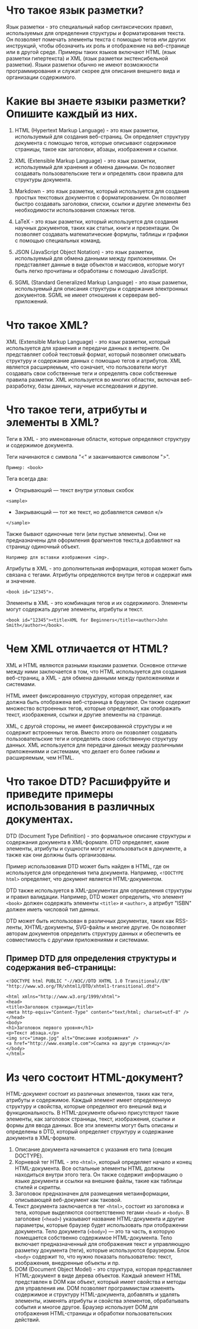 # Что такое язык разметки?

Язык разметки - это специальный набор синтаксических правил, используемых для определения структуры и форматирования текста. Он позволяет помечать элементы текста с помощью тегов или других инструкций, чтобы обозначить их роль и отображение на веб-странице или в другой среде. Примеры таких языков включают HTML (язык разметки гипертекста) и XML (язык разметки экстенсибельной разметки). Языки разметки обычно не имеют возможности программирования и служат скорее для описания внешнего вида и организации содержимого.

# Какие вы знаете языки разметки? Опишите каждый из них.

1. HTML (Hypertext Markup Language) - это язык разметки, используемый для создания веб-страниц. Он определяет структуру документа с помощью тегов, которые описывают содержимое страницы, такое как заголовки, абзацы, изображения и ссылки.

2. XML (Extensible Markup Language) - это язык разметки, используемый для хранения и обмена данными. Он позволяет создавать пользовательские теги и определять свои правила для структуры документа.

3. Markdown - это язык разметки, который используется для создания простых текстовых документов с форматированием. Он позволяет быстро создавать заголовки, списки, ссылки и другие элементы без необходимости использования сложных тегов.

4. LaTeX - это язык разметки, который используется для создания научных документов, таких как статьи, книги и презентации. Он позволяет создавать математические формулы, таблицы и графики с помощью специальных команд.

5. JSON (JavaScript Object Notation) - это язык разметки, используемый для обмена данными между приложениями. Он представляет данные в виде объектов и массивов, которые могут быть легко прочитаны и обработаны с помощью JavaScript.

6. SGML (Standard Generalized Markup Language) - это язык разметки, используемый для описания структуры и содержания электронных документов. SGML не имеет отношения к серверам веб-приложений.

# Что такое XML?

XML (Extensible Markup Language) - это язык разметки, который используется для хранения и передачи данных в интернете. Он представляет собой текстовый формат, который позволяет описывать структуру и содержание данных с помощью тегов и атрибутов. XML является расширяемым, что означает, что пользователи могут создавать свои собственные теги и определять свои собственные правила разметки. XML используется во многих областях, включая веб-разработку, базы данных, научные исследования и другие.

# Что такое теги, атрибуты и элементы в XML?

Теги в XML - это именованные области, которые определяют структуру и содержимое документа. 

Теги начинаются с символа "<" и заканчиваются символом ">". 

```
Пример: <book>
```

Тега всегда два:

- Открывающий — текст внутри угловых скобок
```
<sample>
```

- Закрывающий — тот же текст, но добавляется символ «/»
```
</sample>
```
Также бывают одиночные теги (или пустые элементы). Они не предназначены для оформления фрагментов текста,а добавляют на страницу одиночный объект. 
```
Например для вставки изображения <img>.
```
Атрибуты в XML - это дополнительная информация, которая может быть связана с тегами. Атрибуты определяются внутри тегов и содержат имя и значение. 
```
<book id="12345">.
```
Элементы в XML - это комбинация тегов и их содержимого. Элементы могут содержать другие элементы, атрибуты и текст. 
```
<book id="12345"><title>XML for Beginners</title><author>John Smith</author></book>.
```
# Чем XML отличается от HTML?

XML и HTML являются разными языками разметки. Основное отличие между ними заключается в том, что HTML используется для создания веб-страниц, а XML - для обмена данными между приложениями и системами.

HTML имеет фиксированную структуру, которая определяет, как должна быть отображена веб-страница в браузере. Он также содержит множество встроенных тегов, которые определяют, как отображать текст, изображения, ссылки и другие элементы на странице.

XML, с другой стороны, не имеет фиксированной структуры и не содержит встроенных тегов. Вместо этого он позволяет создавать пользовательские теги и определять свою собственную структуру данных. XML используется для передачи данных между различными приложениями и системами, что делает его более гибким и расширяемым, чем HTML.

# Что такое DTD? Расшифруйте и приведите примеры использования в различных документах.

DTD (Document Type Definition) - это формальное описание структуры и содержания документа в XML-формате. DTD определяет, какие элементы, атрибуты и сущности могут использоваться в документе, а также как они должны быть организованы.

Пример использования DTD может быть найден в HTML, где он используется для определения типа документа. Например, ```<!DOCTYPE html>``` определяет, что документ является HTML-документом. 

DTD также используется в XML-документах для определения структуры и правил валидации. Например, DTD может определить, что элемент ```<book>``` должен содержать элементы ```<title>``` и ```<author>```, а атрибут "ISBN" должен иметь числовой тип данных. 

DTD может быть использован в различных документах, таких как RSS-ленты, XHTML-документы, SVG-файлы и многие другие. Он позволяет авторам документов определить структуру данных и обеспечить ее совместимость с другими приложениями и системами.

## Пример DTD для определения структуры и содержания веб-страницы:

```
<!DOCTYPE html PUBLIC "-//W3C//DTD XHTML 1.0 Transitional//EN"
"http://www.w3.org/TR/xhtml1/DTD/xhtml1-transitional.dtd">

<html xmlns="http://www.w3.org/1999/xhtml">
<head>
<title>Заголовок страницы</title>
<meta http-equiv="Content-Type" content="text/html; charset=utf-8" />
</head>
<body>
<h1>Заголовок первого уровня</h1>
<p>Текст абзаца.</p>
<img src="image.jpg" alt="Описание изображения" />
<a href="http://www.example.com">Ссылка на другую страницу</a>
</body>
</html>
```

# Из чего состоит HTML-документ?

HTML-документ состоит из различных элементов, таких как теги, атрибуты и содержимое. Каждый элемент имеет определенную структуру и свойства, которые определяют его внешний вид и функциональность. В HTML-документе обычно присутствуют такие элементы, как заголовок страницы, текст, изображения, ссылки и формы для ввода данных. Все эти элементы могут быть описаны и определены в DTD, который определяет структуру и содержание документа в XML-формате.
1. Описание документа начинается с указания его типа (секция DOCTYPE).
2. Корневой тег HTML - это ```<html>```, который определяет начало и конец HTML-документа. Все остальные элементы HTML должны находиться внутри этого тега. Он также содержит информацию о языке документа и ссылки на внешние файлы, такие как таблицы стилей и скрипты.
2. Заголовок предназначен для размещения метаинформации, описывающей веб-документ как таковой.
3. Текст документа заключается в тег ```<html>```, состоит из заголовка и тела, которые выделяются соответственно тегами ```<head>``` и ```<body>```.
В заголовке (```<head>```) указывают название HTML-документа и другие параметры, которые браузер будет использовать при отображении документа.
Тело документа (```<body>```) — это та часть, в которую помещается собственно содержимое HTML-документа. Тело включает предназначенный для отображения текст и управляющую разметку документа (теги), которые используются браузером. Блок ```<body>``` содержит то, что нужно показать пользователю: текст, изображения, внедренные объекты и пр.
4. DOM (Document Object Model) - это структура, которая представляет HTML-документ в виде дерева объектов. Каждый элемент HTML представлен в DOM как объект, который имеет свойства и методы для управления им. DOM позволяет программистам изменять содержимое и структуру HTML-документа, добавлять и удалять элементы, изменять атрибуты и свойства элементов, обрабатывать события и многое другое. Браузер использует DOM для отображения HTML-страницы и обработки пользовательских действий.